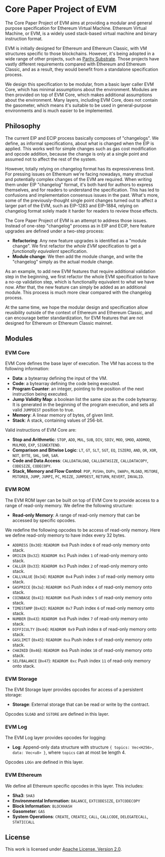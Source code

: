 # Core Paper Project of EVM

The Core Paper Project of EVM aims at providing a modular and general
purpose specification for Ethereum Virtual Machine. Ethereum Virtual
Machine, or EVM, is a widely used stack-based virtual machine and
binary instruction format.

EVM is initially designed for Ethereum and Ethereum Classic, with VM
structures specific to those blockchains. However, it's being adopted
in a wide range of other projects, such as [Parity
Substrate](https://github.com/paritytech/substrate/pull/3927). Those
projects have vastly different requirements compared with Ethereum and
Ethereum Classic, and as a result, they would benefit from a
standalone specification process.

We design this specification to be modular, from a basic layer caller
EVM Core, which has minimal assumptions about the environment. Modules
are then provided on top of EVM Core, which makes additional
assumptions about the environment. Many layers, including EVM Core,
does not contain the gasometer, which means it's suitable to be used
in general-purpose environments and is much easier to be implemented.

## Philosophy

The current EIP and ECIP process basically composes of
"changelogs". We define, as informal specifications, about what is
changed when the EIP is applied. This works well for simple changes
such as gas cost modification and opcode addition, because the change
is only at a single point and assumed not to affect the rest of the
system.

However, totally relying on changelog format has its expressiveness
limit. For pressing issues on Ethereum we're facing nowadays, many
structual and potentially complex changes of the EVM are required. When
writing them under EIP "changelog" format, it's both hard for authors
to express themselves, and for readers to understand the
specification. This has led to confusions and implementation consensus
issues in the past. What's more, some of the previously-thought single
point changes turned out to affect a larger part of the EVM, such as
EIP-1283 and EIP-1884, relying on changelog format solely made it
harder for readers to review those effects.

The Core Paper Project of EVM is an attempt to address those
issues. Instead of one-step "changelog" process as in EIP and ECIP,
here feature upgrades are defined under a two-step process:

* **Refactoring**: Any new feature upgrades is identified as a "module
  change". We first refactor the *whole EVM* specification to get a
  *functionally equivalent* specification.
* **Module change**: We then add the module change, and write the
  "changelog" simply as the actual module change.
  
As an example, to add new EVM features that require additional
validation step in the beginning, we first refactor the whole EVM
specification to have a no-op validation step, which is functionallly
equivalent to what we have now. After that, the new feature can simply
be added as an additional module. This process is much more clear
compared with the changelog process.

At the same time, we hope the modular design and specification allow
reusibility outside of the context of Ethereum and Ethereum Classic,
and can encourage better standardization, for EVM features that are
not designed for Ethereum or Ethereum Classic mainnet.

## Modules

### EVM Core

EVM Core defines the base layer of execution. The VM has access to the
following information:

- **Data**: a bytearray defining the input of the VM.
- **Code**: a bytearray defining the code being executed.
- **Program Counter**: an integer, pointing to the position of the
  next instruction being executed.
- **Jump Validity Map**: a boolean list the same size as the code
  bytearray. It is generated in the beginning of the program
  execution, and sets all valid `JUMPDEST` position to true.
- **Memory**: A linear memory of bytes, of given limit.
- **Stack**: A stack, containing values of 256-bit.

Valid instructions of EVM Core are:

- **Stop and Arithmetic**: `STOP`, `ADD`, `MUL`, `SUB`, `DIV`, `SDIV`,
  `MOD`, `SMOD`, `ADDMOD`, `MULMOD`, `EXP`, `SIGNEXTEND`.
- **Comparison and Bitwise Logic**: `LT`, `GT`, `SLT`, `SGT`, `EQ`,
  `ISZERO`, `AND`, `OR`, `XOR`, `NOT`, `BYTE`, `SHL`, `SHR`, `SAR`.
- **Code and Data Access**: `CALLDATALOAD`, `CALLDATASIZE`,
  `CALLDATACOPY`, `CODESIZE`, `CODECOPY`.
- **Stack, Memory and Flow Control**: `POP`, `PUSHn`, `DUPn`, `SWAPn`,
  `MLOAD`, `MSTORE`, `MSTORE8`, `JUMP`, `JUMPI`, `PC`, `MSIZE`,
  `JUMPDEST`, `RETURN`, `REVERT`, `INVALID`.
  
### EVM ROM

The EVM ROM layer can be built on top of EVM Core to provide access to
a range of read-only memory. We define the following structure:

- **Read-only Memory**: A range of read-only memory that can be
  accessed by specific opcodes.
  
We redefine the following opcodes to be access of read-only
memory. Here we define read-only memory to have index every 32 bytes.

- `ADDRESS` (`0x30`): `READROM 0x0` Push index `0` of read-only memory onto stack.
- `ORIGIN` (`0x32`): `READROM 0x1` Push index `1` of read-only memory onto stack.
- `CALLER` (`0x33`): `READROM 0x3` Push index `2` of read-only memory onto stack.
- `CALLVALUE` (`0x34`): `READROM 0x4` Push index `3` of read-only memory onto stack.
- `GASPRICE` (`0x3a`): `READROM 0x5` Push index `4` of read-only memory onto stack.
- `COINBASE` (`0x41`): `READROM 0x6` Push index `5` of read-only memory onto stack.
- `TIMESTAMP` (`0x42`): `READROM 0x7` Push index `6` of read-only memory onto stack.
- `NUMBER` (`0x43`): `READROM 0x8` Push index `7` of read-only memory onto stack.
- `DIFFICULTY` (`0x44`): `READROM 0x9` Push index `8` of read-only memory onto stack.
- `GASLIMIT` (`0x45`): `READROM 0xa` Push index `9` of read-only memory onto stack.
- `CHAINID` (`0x46`): `READROM 0xb` Push index `10` of read-only memory onto stack.
- `SELFBALANCE` (`0x47`): `READROM 0xc` Push index `11` of read-only memory onto stack.

### EVM Storage

The EVM Storage layer provides opcodes for access of a persistent
storage:

- **Storage**: External storage that can be read or write by the
  contract.
  
Opcodes `SLOAD` and `SSTORE` are defined in this layer.

### EVM Log

The EVM Log layer provides opcodes for logging:

- **Log**: Append-only data structure with structure `{ topics:
  Vec<H256>, data: Vec<u8> }`, where `topics` can at most be length 4.
  
Opcodes `LOGn` are defined in this layer.

### EVM Ethereum

We define all Ethereum specific opcodes in this layer. This includes:

- **Sha3**: `SHA3`
- **Environmental Information**: `BALANCE`, `EXTCODESIZE`,
  `EXTCODECOPY`
- **Block Information**: `BLOCKHASH`
- **Gasometer**: `GAS`
- **System Operations**: `CREATE`, `CREATE2`, `CALL`, `CALLCODE`,
  `DELEGATECALL`, `STATICCALL`

## License

This work is licensed under [Apache License, Version
2.0](http://www.apache.org/licenses/).
